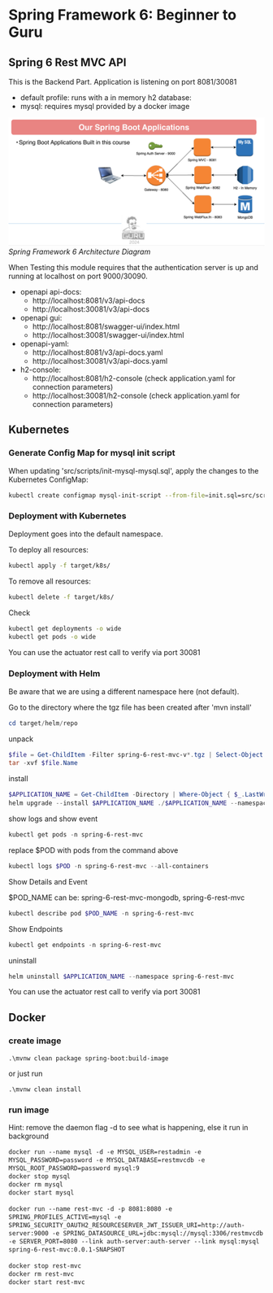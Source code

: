 # Spring Framework 6: Beginner to Guru
## Spring 6 Rest MVC API

This is the Backend Part. Application is listening on port 8081/30081
* default profile: runs with a in memory h2 database: 
* mysql: requires mysql provided by a docker image

![Spring Framework 6 Architecture](docs/guru.png)
*Spring Framework 6 Architecture Diagram*

When Testing this module requires that the authentication server is up and running at localhost on port 9000/30090. 

- openapi api-docs: 
  - http://localhost:8081/v3/api-docs
  - http://localhost:30081/v3/api-docs
- openapi gui: 
  - http://localhost:8081/swagger-ui/index.html
  - http://localhost:30081/swagger-ui/index.html
- openapi-yaml: 
  - http://localhost:8081/v3/api-docs.yaml
  - http://localhost:30081/v3/api-docs.yaml
- h2-console: 
  - http://localhost:8081/h2-console (check application.yaml for connection parameters)
  - http://localhost:30081/h2-console (check application.yaml for connection parameters)

## Kubernetes

### Generate Config Map for mysql init script

When updating 'src/scripts/init-mysql-mysql.sql', apply the changes to the Kubernetes ConfigMap:
```bash
kubectl create configmap mysql-init-script --from-file=init.sql=src/scripts/init-mysql.sql --dry-run=client -o yaml | Out-File -Encoding utf8 k8s/mysql-init-script-configmap.yaml
```

### Deployment with Kubernetes

Deployment goes into the default namespace.

To deploy all resources:
```bash
kubectl apply -f target/k8s/
```

To remove all resources:
```bash
kubectl delete -f target/k8s/
```

Check
```bash
kubectl get deployments -o wide
kubectl get pods -o wide
```

You can use the actuator rest call to verify via port 30081

### Deployment with Helm

Be aware that we are using a different namespace here (not default).

Go to the directory where the tgz file has been created after 'mvn install'
```powershell
cd target/helm/repo
```

unpack
```powershell
$file = Get-ChildItem -Filter spring-6-rest-mvc-v*.tgz | Select-Object -First 1
tar -xvf $file.Name
```

install
```powershell
$APPLICATION_NAME = Get-ChildItem -Directory | Where-Object { $_.LastWriteTime -ge $file.LastWriteTime } | Select-Object -ExpandProperty Name
helm upgrade --install $APPLICATION_NAME ./$APPLICATION_NAME --namespace spring-6-rest-mvc --create-namespace --wait --timeout 5m --debug
```

show logs and show event
```powershell
kubectl get pods -n spring-6-rest-mvc
```
replace $POD with pods from the command above
```powershell
kubectl logs $POD -n spring-6-rest-mvc --all-containers
```

Show Details and Event

$POD_NAME can be: spring-6-rest-mvc-mongodb, spring-6-rest-mvc
```powershell
kubectl describe pod $POD_NAME -n spring-6-rest-mvc
```

Show Endpoints
```powershell
kubectl get endpoints -n spring-6-rest-mvc
```

uninstall
```powershell
helm uninstall $APPLICATION_NAME --namespace spring-6-rest-mvc
```

You can use the actuator rest call to verify via port 30081

## Docker

### create image
```shell
.\mvnw clean package spring-boot:build-image
```
or just run
```shell
.\mvnw clean install
```

### run image

Hint: remove the daemon flag -d to see what is happening, else it run in background

```shell
docker run --name mysql -d -e MYSQL_USER=restadmin -e MYSQL_PASSWORD=password -e MYSQL_DATABASE=restmvcdb -e MYSQL_ROOT_PASSWORD=password mysql:9
docker stop mysql
docker rm mysql
docker start mysql

docker run --name rest-mvc -d -p 8081:8080 -e SPRING_PROFILES_ACTIVE=mysql -e SPRING_SECURITY_OAUTH2_RESOURCESERVER_JWT_ISSUER_URI=http://auth-server:9000 -e SPRING_DATASOURCE_URL=jdbc:mysql://mysql:3306/restmvcdb -e SERVER_PORT=8080 --link auth-server:auth-server --link mysql:mysql spring-6-rest-mvc:0.0.1-SNAPSHOT
 
docker stop rest-mvc
docker rm rest-mvc
docker start rest-mvc
```

